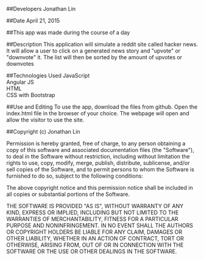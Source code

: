 ##Developers
Jonathan Lin

##Date
April 21, 2015

##This app was made during the course of a day

##Description
This application will simulate a reddit site called hacker news. It will allow a user to click on a generated news story and "upvote" or "downvote" it. The list will then be sorted by the amount of upvotes or downvotes

##Technologies Used
JavaScript
<br>
Angular JS
<br>
HTML
<br>
CSS with Bootstrap
<br>





##Use and Editing
To use the app, download the files from github. Open the index.html file in the browser of your choice. The webpage will open and allow the visitor to use the site.  <br>

##Copyright (c) Jonathan Lin

Permission is hereby granted, free of charge, to any person obtaining a copy
of this software and associated documentation files (the "Software"), to deal
in the Software without restriction, including without limitation the rights
to use, copy, modify, merge, publish, distribute, sublicense, and/or sell
copies of the Software, and to permit persons to whom the Software is
furnished to do so, subject to the following conditions:

The above copyright notice and this permission notice shall be included in
all copies or substantial portions of the Software.

THE SOFTWARE IS PROVIDED "AS IS", WITHOUT WARRANTY OF ANY KIND, EXPRESS OR
IMPLIED, INCLUDING BUT NOT LIMITED TO THE WARRANTIES OF MERCHANTABILITY,
FITNESS FOR A PARTICULAR PURPOSE AND NONINFRINGEMENT. IN NO EVENT SHALL THE
AUTHORS OR COPYRIGHT HOLDERS BE LIABLE FOR ANY CLAIM, DAMAGES OR OTHER
LIABILITY, WHETHER IN AN ACTION OF CONTRACT, TORT OR OTHERWISE, ARISING FROM,
OUT OF OR IN CONNECTION WITH THE SOFTWARE OR THE USE OR OTHER DEALINGS IN
THE SOFTWARE.
